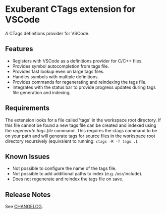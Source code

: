 # Exuberant CTags extension for VSCode

A CTags definitions provider for VSCode.

## Features

- Registers with VSCode as a definitions provider for C/C++ files.
- Provides symbol autocompletion from tags file.
- Provides fast lookup even on large tags files.
- Handles symbols with multiple definitions.
- Provides commands for regenerating and reindexing the tags file.
- Integrates with the status bar to provide progress updates during tags file generation and indexing.

## Requirements

The extension looks for a file called 'tags' in the workspace root directory. If this file cannot be found a new tags file can be created
and indexed using the _regenerate tags file_ command. This requires the ctags command to be on your path and will generate tags for source files
in the workspace root directory recursively (equivalent to running: `ctags -R -f tags .`).

## Known Issues

- Not possible to configure the name of the tags file.
- Not possible to add additional paths to index (e.g. /usr/include).
- Does not regenerate and reindex the tags file on save.

## Release Notes

See [CHANGELOG](https://github.com/chriswheeldon/vscode-ctags/blob/master/CHANGELOG.md).
